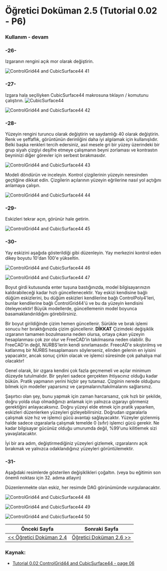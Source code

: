 # Öğretici Doküman 2.5 (Tutorial 0.02 - P6)

### Kullanım - devam

### -26-

Izgaranın rengini açık mor olarak değiştirin.

![ControlGrid44 and CubicSurface44 41](https://raw.githubusercontent.com/edwardvmills/NURBSlib_EVM/master/Tutorial%20Models/ControlGridd44%20and%20CubicSurface44/ControlGrid44%20and%20CubicSurface44%2041.png)

### -27-

Izgara hala seçiliyken CubicSurface44 makrosuna tıklayın / komutunu çalıştırın. ![CubicSurface44](https://raw.githubusercontent.com/edwardvmills/NURBSlib_EVM/master/icons/CubicSurface44.png)

![ControlGrid44 and CubicSurface44 42](https://raw.githubusercontent.com/edwardvmills/NURBSlib_EVM/master/Tutorial%20Models/ControlGridd44%20and%20CubicSurface44/ControlGrid44%20and%20CubicSurface44%2042.png)

### -28-

Yüzeyin rengini turuncu olarak değiştirin ve saydamlığı 40 olarak değiştirin. Renk ve şeffaflık, görüntünün derinliğini daha iyi algılamak için kullanışlıdır. Belki başka renkleri tercih edersiniz, asıl mesele gri bir yüzey üzerindeki bir grup siyah çizgiyi deşifre etmeye çalışmanın beyni zorlaması ve kontrastın beyninizi diğer görevler için serbest bırakmasıdır.

![ControlGrid44 and CubicSurface44 43](https://raw.githubusercontent.com/edwardvmills/NURBSlib_EVM/master/Tutorial%20Models/ControlGridd44%20and%20CubicSurface44/ControlGrid44%20and%20CubicSurface44%2043.png)

Modeli döndürün ve inceleyin. Kontrol çizgilerinin yüzeyin neresinden geçtiğine dikkat edin. Çizgilerin açılarının yüzeyin eğrilerine nasıl yol açtığını anlamaya çalışın.

![ControlGrid44 and CubicSurface44 44](https://raw.githubusercontent.com/edwardvmills/NURBSlib_EVM/master/Tutorial%20Models/ControlGridd44%20and%20CubicSurface44/ControlGrid44%20and%20CubicSurface44%2044.png)

### -29-

Eskizleri tekrar açın, görünür hale getirin.

![ControlGrid44 and CubicSurface44 45](https://raw.githubusercontent.com/edwardvmills/NURBSlib_EVM/master/Tutorial%20Models/ControlGridd44%20and%20CubicSurface44/ControlGrid44%20and%20CubicSurface44%2045.png)

### -30-

Yay eskizini aşağıda gösterildiği gibi düzenleyin. Yay merkezini kontrol eden dikey boyutu 10'dan 100'e yükseltin.

![ControlGrid44 and CubicSurface44 46](https://raw.githubusercontent.com/edwardvmills/NURBSlib_EVM/master/Tutorial%20Models/ControlGridd44%20and%20CubicSurface44/ControlGrid44%20and%20CubicSurface44%2046.png)

![ControlGrid44 and CubicSurface44 47](https://raw.githubusercontent.com/edwardvmills/NURBSlib_EVM/master/Tutorial%20Models/ControlGridd44%20and%20CubicSurface44/ControlGrid44%20and%20CubicSurface44%2047.png)

Boyut girdi kutusunda enter tuşuna bastığınızda, model bilgisayarınızın kaldırabileceği kadar hızlı güncellenecektir. Yay eskizi kendisine bağlı düğüm eskizlerini, bu düğüm eskizleri kendilerine bağlı ControlPoly4'leri, bunlar kendilerine bağlı ControlGrid44'ü ve bu da yüzeyin kendisini öteleyecektir! Büyük modellerde, güncellemenin model boyunca basamaklandırıldığını görebilirsiniz.

Bir boyut girildiğinde çizim hemen güncellenir. Sürükle ve bırak işlemi sonucu her bıraktığınızda çizim güncellenir. **DİKKAT** Çizimdeki değişiklik ızgaranın tamamen bozulmasına neden olursa, ortaya çıkan yüzeyin hesaplanması çok zor olur ve FreeCAD'in takılmasına neden olabilir. Bu FreeCAD'in değil, NURBS'lerin kendi sınırlamasıdır. FreecAD'e sıkıştırılmış ve katlanmış bir NURBS hesaplamasını söylerseniz, elinden gelenin en iyisini yapacaktır, ancak sonuç çirkin olacak ve işlemci süresinde çok pahalıya mal olacaktır!

Genel olarak, bir ızgara kendini çok fazla geçmemeli ve açılar minimum düzeyde tutulmalıdır. Bir şeyleri sadece gerçekten ihtiyacınız olduğu kadar bükün. Pratik yapmanın yerini hiçbir şey tutamaz. Çizginin nerede olduğunu bilmek için modeller yaparsınız ve çarpmalarını/takılmalarını sağlarsınız.

Şaşırtıcı olan şey, bunu yapmak için zaman harcarsanız, çok hızlı bir şekilde, doğru yolda olup olmadığınızı anlamak için yalnızca ızgarayı görmeniz gerektiğini anlayacaksınız. Doğru yüzeyi elde etmek için pratik yaparken, eskizleri düzenlerken  yüzeyleri gizleyebilirsiniz. Doğrudan ızgaralarla çalışmak size hız ve işlemci gücü avantajı sağlayacaktır.  Yüzeyler gizlenmiş halde sadece ızgaralarla çalışmak temelde 0 (sıfır)  işlemci gücü gerekir. Ne kadar bilgisayar gücünüz olduğu umurumda değil, %99'unu kilitlemek sizi yavaşlatacaktır.

İyi bir ara adım, değiştirmediğiniz yüzeyleri gizlemek, ızgaralarını açık bırakmak ve yalnızca odaklandığınız yüzeyleri görüntülemektir.

### -31-

Aşağıdaki resimlerde gösterilen değişiklikleri çoğaltın. (veya bu eğitimin son önemli noktası için 32. adıma atlayın)

Düzenlenmekte olan eskiz, her resimde DAG görünümünde vurgulanacaktır.

![ControlGrid44 and CubicSurface44 48](https://raw.githubusercontent.com/edwardvmills/NURBSlib_EVM/master/Tutorial%20Models/ControlGridd44%20and%20CubicSurface44/ControlGrid44%20and%20CubicSurface44%2048.png)

![ControlGrid44 and CubicSurface44 49](https://raw.githubusercontent.com/edwardvmills/NURBSlib_EVM/master/Tutorial%20Models/ControlGridd44%20and%20CubicSurface44/ControlGrid44%20and%20CubicSurface44%2049.png)

![ControlGrid44 and CubicSurface44 50](https://raw.githubusercontent.com/edwardvmills/NURBSlib_EVM/master/Tutorial%20Models/ControlGridd44%20and%20CubicSurface44/ControlGrid44%20and%20CubicSurface44%2050.png)

| Önceki Sayfa                                                         | Sonraki Sayfa                |
| -------------------------------------------------------------------- | ---------------------------- |
| [<< Öğretici Doküman 2.4 ](egitim_2-4.md) | [Öğretici Doküman 2.6 >>](egitim_2-6.md) |

### Kaynak:

* [Tutorial 0.02 ControlGrid44 and CubicSurface44 - page 06](https://github.com/edwardvmills/NURBSlib_EVM/blob/gh-pages/Tutorial%200.02%20ControlGrid44%20and%20CubicSurface44%20-%20page%2006.md)

